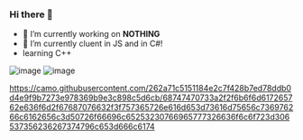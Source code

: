 ### Hi there 👋

- 🔭 I’m currently working on **NOTHING**
- 🌱 I’m currently cluent in JS and in C#!
- learning C++

![image](https://github.com/vexxwyd/vexxwyd/assets/140930851/f8d50966-ad36-4568-a6aa-d4b15d87d748) 
![image](https://github.com/vexxwyd/vexxwyd/assets/140930851/68cf351d-be6b-4984-b355-9321142d3638)



https://camo.githubusercontent.com/262a71c5151184e2c7f428b7ed78ddb0d4e9f9b7273e978369b9e3c898c5d6cb/68747470733a2f2f6b6f6d617265762e636f6d2f67687076632f3f757365726e616d653d73616d75656c736976266c6162656c3d50726f66696c65253230766965777326636f6c6f723d306537356236267374796c653d666c6174
